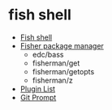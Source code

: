 # fish shell

* [Fish shell](https://fishshell.com/)
* [Fisher package manager](https://github.com/jorgebucaran/fisher)
    * edc/bass
    * fisherman/get
    * fisherman/getopts
    * fisherman/z
* [Plugin List](https://github.com/JorgeBucaran/awesome-fish)
* [Git Prompt](https://github.com/magicmonty/bash-git-prompt)
